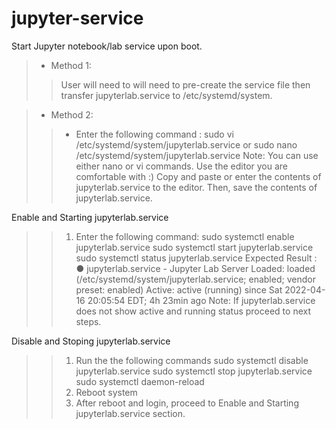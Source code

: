 # jupyter-service
Start Jupyter notebook/lab service upon boot.
>- Method 1: 
>> User will need to will need to pre-create the service file then transfer jupyterlab.service to /etc/systemd/system.


>- Method 2:
>>- Enter the following command : 
>>     sudo vi /etc/systemd/system/jupyterlab.service
>> or
>>     sudo nano /etc/systemd/system/jupyterlab.service 
>> Note: You can use either nano or vi commands. Use the editor you are comfortable with :) 
>> Copy and paste or enter the contents of jupyterlab.service to the editor. Then, save the contents of jupyterlab.service.


Enable and Starting jupyterlab.service
>>1. Enter the following command:
>>     sudo systemctl enable jupyterlab.service
>>     sudo systemctl start jupyterlab.service
>>     sudo systemctl status jupyterlab.service
>> Expected Result : 
>> ● jupyterlab.service - Jupyter Lab Server
>> Loaded: loaded (/etc/systemd/system/jupyterlab.service; enabled; vendor preset: enabled)
>> Active: active (running) since Sat 2022-04-16 20:05:54 EDT; 4h 23min ago
>> Note: If jupyterlab.service does not show active and running status proceed to next steps.


Disable and Stoping jupyterlab.service
>>1. Run the the following commands
>>     sudo systemctl disable jupyterlab.service
>>     sudo systemctl stop jupyterlab.service
>>     sudo systemctl daemon-reload
>>2. Reboot system
>>3. After reboot and login, proceed to Enable and Starting jupyterlab.service section.


